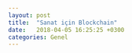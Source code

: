 ```yaml
---
layout: post
title:  "Sanat için Blockchain"
date:   2018-04-05 16:25:25 +0300
categories: Genel
---
```


